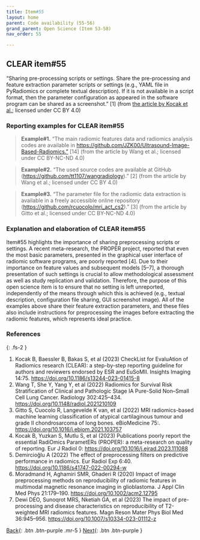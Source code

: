 ```yaml
---
title: Item#55
layout: home
parent: Code availability (55-56)
grand_parent: Open Science (Item 53-58)
nav_order: 55

---
```


## CLEAR item#55


“Sharing pre-processing scripts or settings. Share the pre-processing and feature extraction parameter scripts or settings (e.g., YAML file in PyRadiomics or complete textual description). If it is not available in a script format, then the parameter configuration as appeared in the software program can be shared as a screenshot.” [1] (from [the article by Kocak et al.](https://insightsimaging.springeropen.com/articles/10.1186/s13244-023-01415-8); licensed under CC BY 4.0)


### Reporting examples for CLEAR item#55

> **Example#1.** “The main radiomic features data and radiomics analysis codes are available in https://github.com/JZK00/Ultrasound-Image-Based-Radiomics.” [14]  (from the article by Wang et al.; licensed under CC BY-NC-ND 4.0)

> **Example#2.** “The used source codes are available at GitHub (https://github.com/tt1107/wangradiology).” [2] (from the article by Wang et al.; licensed under CC BY 4.0)

> **Example#3.** “The parameter file for the radiomic data extraction is available in a freely accessible online repository (https://github.com/rcuocolo/mri_act_cs2).” [3] (from the article by Gitto et al.; licensed under CC BY-NC-ND 4.0)

### Explanation and elaboration of CLEAR item#55

Item#55 highlights the importance of sharing preprocessing scripts or settings. A recent meta-research, the PROPER project, reported that even the most basic parameters, presented in the graphical user interface of radiomic software programs, are poorly reported [4]. Due to their importance on feature values and subsequent models [5–7], a thorough presentation of such settings is crucial to allow methodological assessment as well as study replication and validation. Therefore, the purpose of this open science item is to ensure that no setting is left unreported, independently of the means through which this is achieved (e.g., textual description, configuration file sharing, GUI screenshot image). All of the examples above share their feature extraction parameters, and these files also include instructions for preprocessing the images before extracting the radiomic features, which represents ideal practice.

### References

{: .fs-2 }

1. 	Kocak B, Baessler B, Bakas S, et al (2023) CheckList for EvaluAtion of Radiomics research (CLEAR): a step-by-step reporting guideline for authors and reviewers endorsed by ESR and EuSoMII. Insights Imaging 14:75. https://doi.org/10.1186/s13244-023-01415-8
2. 	Wang T, She Y, Yang Y, et al (2022) Radiomics for Survival Risk Stratification of Clinical and Pathologic                     Stage IA Pure-Solid Non–Small Cell Lung Cancer. Radiology 302:425–434. https://doi.org/10.1148/radiol.2021210109
3. 	Gitto S, Cuocolo R, Langevelde K van, et al (2022) MRI radiomics-based machine learning classification of atypical cartilaginous tumour and grade II chondrosarcoma of long bones. eBioMedicine 75:. https://doi.org/10.1016/j.ebiom.2021.103757
4. 	Kocak B, Yuzkan S, Mutlu S, et al (2023) Publications poorly report the essential RadiOmics ParametERs (PROPER): a meta-research on quality of reporting. Eur J Radiol 0: https://doi.org/10.1016/j.ejrad.2023.111088
5. 	Demircioğlu A (2022) The effect of preprocessing filters on predictive performance in radiomics. Eur Radiol Exp 6:40. https://doi.org/10.1186/s41747-022-00294-w
6. 	Moradmand H, Aghamiri SMR, Ghaderi R (2020) Impact of image preprocessing methods on reproducibility of radiomic features in multimodal magnetic resonance imaging in glioblastoma. J Appl Clin Med Phys 21:179–190. https://doi.org/10.1002/acm2.12795
7. 	Dewi DEO, Sunoqrot MRS, Nketiah GA, et al (2023) The impact of pre-processing and disease characteristics on reproducibility of T2-weighted MRI radiomics features. Magn Reson Mater Phys Biol Med 36:945–956. https://doi.org/10.1007/s10334-023-01112-z

[Back](https://radiomic.github.io/CLEAR-E3/docs/Item2.html){: .btn .btn-purple .mr-5 }
[Next](https://radiomic.github.io/CLEAR-E3/docs/Item4.html){: .btn .btn-purple   }
